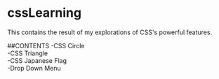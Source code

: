 # cssLearning
This contains the result of my explorations of CSS's powerful features.

##CONTENTS
-CSS Circle<br/>
-CSS Triangle<br/>
-CSS Japanese Flag<br/>
-Drop Down Menu
